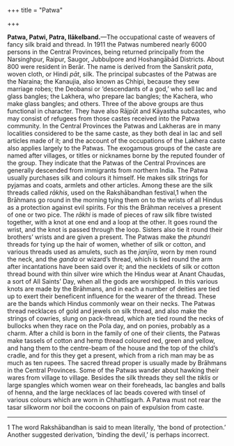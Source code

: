 +++
title = "Patwa"

+++

**Patwa, Patwi, Patra, Ilākelband.**—The occupational caste of weavers of fancy silk braid and thread. In 1911 the Patwas numbered nearly 6000 persons in the Central Provinces, being returned principally from the Narsinghpur, Raipur, Saugor, Jubbulpore and Hoshangābād Districts. About 800 were resident in Berār. The name is derived from the Sanskrit *pata*, woven cloth, or Hindi *pāt*, silk. The principal subcastes of the Patwas are the Naraina; the Kanaujia, also known as Chhipi, because they sew marriage robes; the Deobansi or ‘descendants of a god,’ who sell lac and glass bangles; the Lakhera, who prepare lac bangles; the Kachera, who make glass bangles; and others. Three of the above groups are thus functional in character. They have also Rājpūt and Kāyastha subcastes, who may consist of refugees from those castes received into the Patwa community. In the Central Provinces the Patwas and Lakheras are in many localities considered to be the same caste, as they both deal in lac and sell articles made of it; and the account of the occupations of the Lakhera caste also applies largely to the Patwas. The exogamous groups of the caste are named after villages, or titles or nicknames borne by the reputed founder of the group. They indicate that the Patwas of the Central Provinces are generally descended from immigrants from northern India. The Patwa usually purchases silk and colours it himself. He makes silk strings for pyjamas and coats, armlets and other articles. Among these are the silk threads called *rākhis*, used on the Rakshābandhan festival,1 when the Brāhmans go round in the morning tying them on to the wrists of all Hindus as a protection against evil spirits. For this the Brāhman receives a present of one or two pice. The *rākhi* is made of pieces of raw silk fibre twisted together, with a knot at one end and a loop at the other. It goes round the wrist, and the knot is passed through the loop. Sisters also tie it round their brothers’ wrists and are given a present. The Patwas make the *phundri* threads for tying up the hair of women, whether of silk or cotton, and various threads used as amulets, such as the *janjīra*, worn by men round the neck, and the *ganda* or wizard’s thread, which is tied round the arm after incantations have been said over it; and the necklets of silk or cotton thread bound with thin silver wire which the Hindus wear at Anant Chaudas, a sort of All Saints’ Day, when all the gods are worshipped. In this various knots are made by the Brāhmans, and in each a number of deities are tied up to exert their beneficent influence for the wearer of the thread. These are the bands which Hindus commonly wear on their necks. The Patwas thread necklaces of gold and jewels on silk thread, and also make the strings of cowries, slung on pack-thread, which are tied round the necks of bullocks when they race on the Pola day, and on ponies, probably as a charm. After a child is born in the family of one of their clients, the Patwas make tassels of cotton and hemp thread coloured red, green and yellow, and hang them to the centre-beam of the house and the top of the child’s cradle, and for this they get a present, which from a rich man may be as much as ten rupees. The sacred thread proper is usually made by Brāhmans in the Central Provinces. Some of the Patwas wander about hawking their wares from village to village. Besides the silk threads they sell the *tiklis* or large spangles which women wear on their foreheads, lac bangles and balls of henna, and the large necklaces of lac beads covered with tinsel of various colours which are worn in Chhattīsgarh. A Patwa must not rear the tasar silkworm nor boil the cocoons on pain of expulsion from caste. 


* * *

1 The word Rakshābandhan is said to mean literally, ‘the bond of protection.’ Another suggested derivation, ‘binding the devil,’ is perhaps incorrect. 



